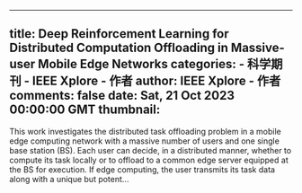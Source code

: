 
---
title: Deep Reinforcement Learning for Distributed Computation Offloading in Massive-user Mobile Edge Networks
categories: 
    - 科学期刊
    - IEEE Xplore - 作者
author: IEEE Xplore - 作者
comments: false
date: Sat, 21 Oct 2023 00:00:00 GMT
thumbnail: 
---

<div>   
This work investigates the distributed task offloading problem in a mobile edge computing network with a massive number of users and one single base station (BS). Each user can decide, in a distributed manner, whether to compute its task locally or to offload to a common edge server equipped at the BS for execution. If edge computing, the user transmits its task data along with a unique but potent...  
</div>
            